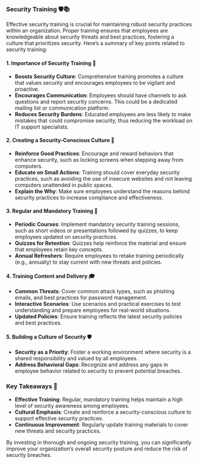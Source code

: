 ### Security Training 🛡️📚

Effective security training is crucial for maintaining robust security practices within an organization. Proper training ensures that employees are knowledgeable about security threats and best practices, fostering a culture that prioritizes security. Here’s a summary of key points related to security training:

#### **1. Importance of Security Training 🌟**

- **Boosts Security Culture**: Comprehensive training promotes a culture that values security and encourages employees to be vigilant and proactive.
- **Encourages Communication**: Employees should have channels to ask questions and report security concerns. This could be a dedicated mailing list or communication platform.
- **Reduces Security Burdens**: Educated employees are less likely to make mistakes that could compromise security, thus reducing the workload on IT support specialists.

#### **2. Creating a Security-Conscious Culture 🏢**

- **Reinforce Good Practices**: Encourage and reward behaviors that enhance security, such as locking screens when stepping away from computers.
- **Educate on Small Actions**: Training should cover everyday security practices, such as avoiding the use of insecure websites and not leaving computers unattended in public spaces.
- **Explain the Why**: Make sure employees understand the reasons behind security practices to increase compliance and effectiveness.

#### **3. Regular and Mandatory Training 📅**

- **Periodic Courses**: Implement mandatory security training sessions, such as short videos or presentations followed by quizzes, to keep employees updated on security practices.
- **Quizzes for Retention**: Quizzes help reinforce the material and ensure that employees retain key concepts.
- **Annual Refreshers**: Require employees to retake training periodically (e.g., annually) to stay current with new threats and policies.

#### **4. Training Content and Delivery 🎓**

- **Common Threats**: Cover common attack types, such as phishing emails, and best practices for password management.
- **Interactive Scenarios**: Use scenarios and practical exercises to test understanding and prepare employees for real-world situations.
- **Updated Policies**: Ensure training reflects the latest security policies and best practices.

#### **5. Building a Culture of Security 🛡️**

- **Security as a Priority**: Foster a working environment where security is a shared responsibility and valued by all employees.
- **Address Behavioral Gaps**: Recognize and address any gaps in employee behavior related to security to prevent potential breaches.

### **Key Takeaways 🔑**

- **Effective Training**: Regular, mandatory training helps maintain a high level of security awareness among employees.
- **Cultural Emphasis**: Create and reinforce a security-conscious culture to support effective security practices.
- **Continuous Improvement**: Regularly update training materials to cover new threats and security practices.

By investing in thorough and ongoing security training, you can significantly improve your organization’s overall security posture and reduce the risk of security breaches.
